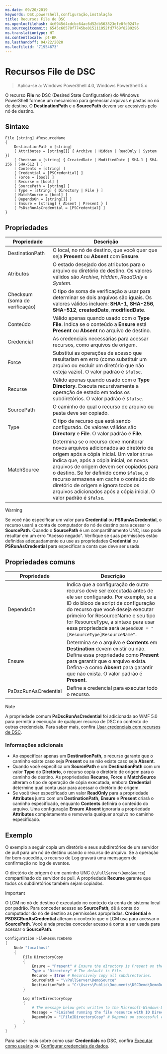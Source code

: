 ```yaml
---
ms.date: 09/20/2019
keywords: DSC,powershell,configuração,instalação
title: Recursos File de DSC
ms.openlocfilehash: 4c6945d4cdcbc64ac6d52db563823efe8fd0247e
ms.sourcegitcommit: 6545c60578f7745be015111052fd7769f8289296
ms.translationtype: HT
ms.contentlocale: pt-BR
ms.lasthandoff: 04/22/2020
ms.locfileid: "71954673"
---
```

# <a name="dsc-file-resource"></a>Recursos File de DSC

> Aplica-se a: Windows PowerShell 4.0, Windows PowerShell 5.x

O recurso **File** no DSC (Desired State Configuration) do Windows PowerShell fornece um mecanismo para gerenciar arquivos e pastas no nó de destino. O **DestinationPath** e o **SourcePath** devem ser acessíveis pelo nó de destino.

## <a name="syntax"></a>Sintaxe

```Syntax
File [string] #ResourceName
{
    DestinationPath = [string]
    [ Attributes = [string[]] { Archive | Hidden | ReadOnly | System }]
    [ Checksum = [string] { CreatedDate | ModifiedDate | SHA-1 | SHA-256 | SHA-512 } ]
    [ Contents = [string] ]
    [ Credential = [PSCredential] ]
    [ Force = [bool] ]
    [ Recurse = [bool] ]
    [ SourcePath = [string] ]
    [ Type = [string] { Directory | File } ]
    [ MatchSource = [bool] ]
    [ DependsOn = [string[]] ]
    [ Ensure = [string] { Absent | Present } ]
    [ PsDscRunAsCredential = [PSCredential] ]
}
```

## <a name="properties"></a>Propriedades

|Propriedade |Descrição |
|---|---|
|DestinationPath |O local, no nó de destino, que você quer que seja **Present** ou **Absent** com **Ensure**. |
|Atributos |O estado desejado dos atributos para o arquivo ou diretório de destino. Os valores válidos são _Archive_, _Hidden_, _ReadOnly_ e _System_. |
|Checksum (soma de verificação) |O tipo de soma de verificação a usar para determinar se dois arquivos são iguais. Os valores válidos incluem: **SHA-1**, **SHA-256**, **SHA-512**, **createdDate**, **modifiedDate**. |
|Conteúdo |Válido apenas quando usado com o **Type** **File**. Indica se o conteúdo a **Ensure** está **Present** ou **Absent** no arquivo de destino. |
|Credencial |As credenciais necessárias para acessar recursos, como arquivos de origem. |
|Force |Substitui as operações de acesso que resultariam em erro (como substituir um arquivo ou excluir um diretório que não esteja vazio). O valor padrão é `$false`. |
|Recurse |Válido apenas quando usado com o **Type** **Directory**. Executa recursivamente a operação de estado em todos os subdiretórios. O valor padrão é `$false`. |
|SourcePath |O caminho do qual o recurso de arquivo ou pasta deve ser copiado. |
|Type |O tipo de recurso que está sendo configurado. Os valores válidos são **Directory** e **File**. O valor padrão é **File**. |
|MatchSource |Determina se o recurso deve monitorar novos arquivos adicionados ao diretório de origem após a cópia inicial. Um valor `$true` indica que, após a cópia inicial, os novos arquivos de origem devem ser copiados para o destino. Se for definido como `$false`, o recurso armazena em cache o conteúdo do diretório de origem e ignora todos os arquivos adicionados após a cópia inicial. O valor padrão é `$false`. |

> [!WARNING]
> Se você não especificar um valor para **Credential** ou **PSRunAsCredential**, o recurso usará a conta de computador do nó de destino para acessar o **SourcePath**. Quando o **SourcePath** é um compartilhamento UNC, isso pode resultar em um erro "Acesso negado". Verifique se suas permissões estão definidas adequadamente ou use as propriedades **Credential** ou **PSRunAsCredential** para especificar a conta que deve ser usada.

## <a name="common-properties"></a>Propriedades comuns

|Propriedade |Descrição |
|---|---|
|DependsOn |Indica que a configuração de outro recurso deve ser executada antes de ele ser configurado. Por exemplo, se a ID do bloco de script de configuração do recurso que você deseja executar primeiro for ResourceName e seu tipo for ResourceType, a sintaxe para usar essa propriedade será `DependsOn = "[ResourceType]ResourceName"`. |
|Ensure |Determina se o arquivo e **Contents** em **Destination** devem existir ou não. Defina essa propriedade como **Present** para garantir que o arquivo exista. Defina-a como **Absent** para garantir que não exista. O valor padrão é **Present**. |
|PsDscRunAsCredential |Define a credencial para executar todo o recurso. |

> [!NOTE]
> A propriedade comum **PsDscRunAsCredential** foi adicionada ao WMF 5.0 para permitir a execução de qualquer recurso de DSC no contexto de outras credenciais. Para saber mais, confira [Usar credenciais com recursos de DSC](../../../configurations/runasuser.md).

### <a name="additional-information"></a>Informações adicionais

- Ao especificar apenas um **DestinationPath**, o recurso garante que o caminho existe caso seja **Present** ou se não existe caso seja **Absent**.
- Quando você especifica um **SourcePath** e um **DestinationPath** com um valor **Type** do **Diretório**, o recurso copia o diretório de origem para o caminho de destino. As propriedades **Recurse**, **Force** e **MatchSource** alteram o tipo de operação de cópia executada, embora **Credential** determine qual conta usar para acessar o diretório de origem.
- Se você tiver especificado um valor **ReadOnly** para a propriedade **Attributes** junto com um **DestinationPath**, **Ensure** e **Present** criará o caminho especificado, enquanto **Contents** definirá o conteúdo do arquivo. Uma configuração **Ensure** **Absent** ignoraria a propriedade **Attributes** completamente e removeria qualquer arquivo no caminho especificado.

## <a name="example"></a>Exemplo

O exemplo a seguir copia um diretório e seus subdiretórios de um servidor de pull para um nó de destino usando o recurso de arquivo. Se a operação for bem-sucedida, o recurso de Log gravará uma mensagem de confirmação no log de eventos.

O diretório de origem é um caminho UNC (`\\PullServer\DemoSource`) compartilhado do servidor de pull. A propriedade **Recurse** garante que todos os subdiretórios também sejam copiados.

> [!IMPORTANT]
> O LCM no nó de destino é executado no contexto da conta do sistema local por padrão. Para conceder acesso ao **SourcePath**, dê à conta do computador do nó de destino as permissões apropriadas. **Credential** e **PSDSCRunAsCredential** alteram o contexto que o LCM usa para acessar o **SourcePath**. Você ainda precisa conceder acesso à conta a ser usada para acessar o **SourcePath**.

```powershell
Configuration FileResourceDemo
{
    Node "localhost"
    {
        File DirectoryCopy
        {
            Ensure = "Present" # Ensure the directory is Present on the target node.
            Type = "Directory" # The default is File.
            Recurse = $true # Recursively copy all subdirectories.
            SourcePath = "\\PullServer\DemoSource"
            DestinationPath = "C:\Users\Public\Documents\DSCDemo\DemoDestination"
        }

        Log AfterDirectoryCopy
        {
            # The message below gets written to the Microsoft-Windows-Desired State Configuration/Analytic log
            Message = "Finished running the file resource with ID DirectoryCopy"
            DependsOn = "[File]DirectoryCopy" # Depends on successful execution of the File resource.
        }
    }
}
```

Para saber mais sobre como usar **Credentials** no DSC, confira [Executar como usuário](../../../configurations/runAsUser.md) ou [Configurar credenciais de dados](../../../configurations/configDataCredentials.md).